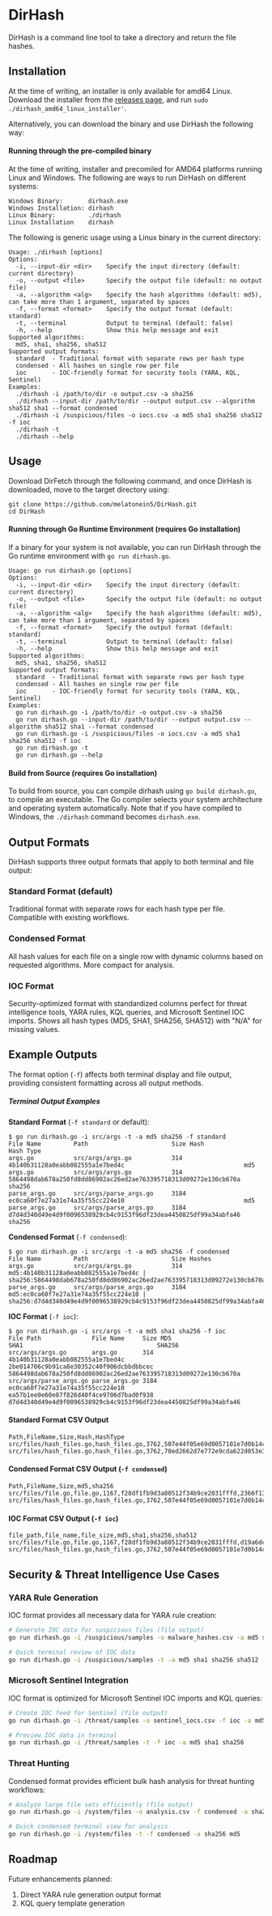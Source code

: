 # DirHash
DirHash is a command line tool to take a directory and return the file hashes.

## Installation
At the time of writing, an installer is only available for amd64 Linux. Download the installer from the [releases page](https://github.com/melatonein5/DirHash/releases/tag/latest), and run `sudo ./dirhash_amd64_linux_installer'`.

Alternatively, you can download the binary and use DirHash the following way:

#### Running through the pre-compiled binary
At the time of writing, installer and precomiled for AMD64 platforms running Linux and Windows. The following are ways to run DirHash on different systems:

```
Windows Binary:       dirhash.exe
Windows Installation: dirhash
Linux Binary:         ./dirhash
Linux Installation    dirhash
```

The following is generic usage using a Linux binary in the current directory:

```
Usage: ./dirhash [options]
Options:
  -i, --input-dir <dir>    Specify the input directory (default: current directory)
  -o, --output <file>      Specify the output file (default: no output file)
  -a, --algorithm <alg>    Specify the hash algorithms (default: md5), can take more than 1 argument, separated by spaces
  -f, --format <format>    Specify the output format (default: standard)
  -t, --terminal           Output to terminal (default: false)
  -h, --help               Show this help message and exit
Supported algorithms:
  md5, sha1, sha256, sha512
Supported output formats:
  standard  - Traditional format with separate rows per hash type
  condensed - All hashes on single row per file  
  ioc       - IOC-friendly format for security tools (YARA, KQL, Sentinel)
Examples:
  ./dirhash -i /path/to/dir -o output.csv -a sha256
  ./dirhash --input-dir /path/to/dir --output output.csv --algorithm sha512 sha1 --format condensed
  ./dirhash -i /suspicious/files -o iocs.csv -a md5 sha1 sha256 sha512 -f ioc
  ./dirhash -t
  ./dirhash --help
```

## Usage
Download DirFetch through the following command, and once DirHash is downloaded, move to the target directory using:
```
git clone https://github.com/melatonein5/DirHash.git
cd DirHash
```

#### Running through Go Runtime Environment (requires Go installation)
If a binary for your system is not available, you can run DirHash through the Go runtime environment with `go run dirhash.go`.
```
Usage: go run dirhash.go [options]
Options:
  -i, --input-dir <dir>    Specify the input directory (default: current directory)
  -o, --output <file>      Specify the output file (default: no output file)
  -a, --algorithm <alg>    Specify the hash algorithms (default: md5), can take more than 1 argument, separated by spaces
  -f, --format <format>    Specify the output format (default: standard)
  -t, --terminal           Output to terminal (default: false)
  -h, --help               Show this help message and exit
Supported algorithms:
  md5, sha1, sha256, sha512
Supported output formats:
  standard  - Traditional format with separate rows per hash type
  condensed - All hashes on single row per file  
  ioc       - IOC-friendly format for security tools (YARA, KQL, Sentinel)
Examples:
  go run dirhash.go -i /path/to/dir -o output.csv -a sha256
  go run dirhash.go --input-dir /path/to/dir --output output.csv --algorithm sha512 sha1 --format condensed
  go run dirhash.go -i /suspicious/files -o iocs.csv -a md5 sha1 sha256 sha512 -f ioc
  go run dirhash.go -t
  go run dirhash.go --help
```

#### Build from Source (requires Go installation)
To build from source, you can compile dirhash using `go build dirhash.go`, to compile an executable. The Go compiler selects your system architecture and operating system automatically. Note that if you have compiled to Windows, the `./dirhash` command becomes `dirhash.exe`.

## Output Formats
DirHash supports three output formats that apply to both terminal and file output:

### Standard Format (default)
Traditional format with separate rows for each hash type per file. Compatible with existing workflows.

### Condensed Format
All hash values for each file on a single row with dynamic columns based on requested algorithms. More compact for analysis.

### IOC Format
Security-optimized format with standardized columns perfect for threat intelligence tools, YARA rules, KQL queries, and Microsoft Sentinel IOC imports. Shows all hash types (MD5, SHA1, SHA256, SHA512) with "N/A" for missing values.

## Example Outputs
The format option (`-f`) affects both terminal display and file output, providing consistent formatting across all output methods.

##### Terminal Output Examples

**Standard Format** (`-f standard` or default):
```
$ go run dirhash.go -i src/args -t -a md5 sha256 -f standard
File Name         Path                       Size Hash                                                             Hash Type
args.go           src/args/args.go           314  4b140b31128a0eabb082555a1e7bed4c                                 md5
args.go           src/args/args.go           314  5864498dab678a250fd8dd86902ac26ed2ae763395718313d09272e130cb670a sha256
parse_args.go     src/args/parse_args.go     3184 ec0ca60f7e27a31e74a35f55cc224e10                                 md5
parse_args.go     src/args/parse_args.go     3184 d7d4d340d49e4d9f0096538929cb4c9153f96df23dea4450825df99a34abfa46 sha256
```

**Condensed Format** (`-f condensed`):
```
$ go run dirhash.go -i src/args -t -a md5 sha256 -f condensed
File Name         Path                       Size Hashes
args.go           src/args/args.go           314  md5:4b140b31128a0eabb082555a1e7bed4c | sha256:5864498dab678a250fd8dd86902ac26ed2ae763395718313d09272e130cb670a
parse_args.go     src/args/parse_args.go     3184 md5:ec0ca60f7e27a31e74a35f55cc224e10 | sha256:d7d4d340d49e4d9f0096538929cb4c9153f96df23dea4450825df99a34abfa46
```

**IOC Format** (`-f ioc`):
```
$ go run dirhash.go -i src/args -t -a md5 sha1 sha256 -f ioc
File Path              File Name     Size MD5                              SHA1                                     SHA256
src/args/args.go       args.go       314  4b140b31128a0eabb082555a1e7bed4c 2be014706c9b91ca8e30352c40f906dcbbdbbcec 5864498dab678a250fd8dd86902ac26ed2ae763395718313d09272e130cb670a
src/args/parse_args.go parse_args.go 3184 ec0ca60f7e27a31e74a35f55cc224e10 ea57b1ee0e60e87f826d40f4ce9706d7bad0f938 d7d4d340d49e4d9f0096538929cb4c9153f96df23dea4450825df99a34abfa46
```

#### Standard Format CSV Output
```
Path,FileName,Size,Hash,HashType
src/files/hash_files.go,hash_files.go,3762,507e44f05e69d0057101e7d0b14cb9d8,md5
src/files/hash_files.go,hash_files.go,3762,70ed2662d7e772e9cda622d053e3982c95d341646f3865403a1a470b2be44bb2,sha256
```

#### Condensed Format CSV Output (`-f condensed`)
```
Path,FileName,Size,md5,sha256
src/files/file.go,file.go,1167,f28df1fb9d3a80512f34b9ce2031fffd,2366f1379994276a372dfca9481bdee6376fd23051522fee9b7555a1cc1f4628
src/files/hash_files.go,hash_files.go,3762,507e44f05e69d0057101e7d0b14cb9d8,70ed2662d7e772e9cda622d053e3982c95d341646f3865403a1a470b2be44bb2
```

#### IOC Format CSV Output (`-f ioc`)
```
file_path,file_name,file_size,md5,sha1,sha256,sha512
src/files/file.go,file.go,1167,f28df1fb9d3a80512f34b9ce2031fffd,d19a6dcdce7ec9c707b8ce6ec0003c8293144678,2366f1379994276a372dfca9481bdee6376fd23051522fee9b7555a1cc1f4628,a7bbfc6ded135cd67db441a0900d160c2be0aeeffcb5a347c002ee3fe140eddaf2868cdc9176232961f1228095824ada880a41c92508da70fd8e8e4253da0b19
src/files/hash_files.go,hash_files.go,3762,507e44f05e69d0057101e7d0b14cb9d8,359abf9272d8636f97ae66e1fcda4c05420dc406,70ed2662d7e772e9cda622d053e3982c95d341646f3865403a1a470b2be44bb2,588b500917b62c5bb045de4df50b5110d8f8b62da7ac44994fe9a6042877889117231f86b169e0d00cea4f30b63b2dd6db0bc776402728915caf1798d2d28b0c
```

## Security & Threat Intelligence Use Cases

### YARA Rule Generation
IOC format provides all necessary data for YARA rule creation:
```bash
# Generate IOC data for suspicious files (file output)
go run dirhash.go -i /suspicious/samples -o malware_hashes.csv -a md5 sha1 sha256 sha512 -f ioc

# Quick terminal review of IOC data
go run dirhash.go -i /suspicious/samples -t -a md5 sha1 sha256 sha512 -f ioc
```

### Microsoft Sentinel Integration
IOC format is optimized for Microsoft Sentinel IOC imports and KQL queries:
```bash
# Create IOC feed for Sentinel (file output)
go run dirhash.go -i /threat/samples -o sentinel_iocs.csv -f ioc -a md5 sha1 sha256

# Preview IOC data in terminal
go run dirhash.go -i /threat/samples -t -f ioc -a md5 sha1 sha256
```

### Threat Hunting
Condensed format provides efficient bulk hash analysis for threat hunting workflows:
```bash
# Analyze large file sets efficiently (file output)
go run dirhash.go -i /system/files -o analysis.csv -f condensed -a sha256 md5

# Quick condensed terminal view for analysis
go run dirhash.go -i /system/files -t -f condensed -a sha256 md5
```

## Roadmap
Future enhancements planned:
1. Direct YARA rule generation output format
2. KQL query template generation

